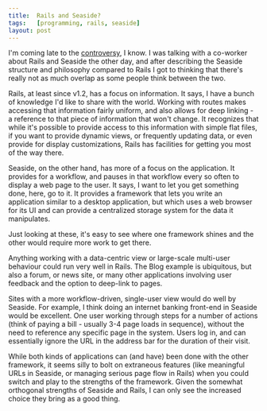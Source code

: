 ```yaml
---
title:  Rails and Seaside?
tags:   [programming, rails, seaside]
layout: post
---
```

I'm coming late to the [controversy][], I know. I was talking with a co-worker about Rails and Seaside the other day, and after describing the Seaside structure and philosophy compared to Rails I got to thinking that there's really not as much overlap as some people think between the two.

Rails, at least since v1.2, has a focus on information. It says, I have a bunch of knowledge I'd like to share with the world. Working with routes makes accessing that information fairly uniform, and also allows for deep linking - a reference to that piece of information that won't change. It recognizes that while it's possible to provide access to this information with simple flat files, if you want to provide dynamic views, or frequently updating data, or even provide for display customizations, Rails has facilities for getting you most of the way there.

Seaside, on the other hand, has more of a focus on the application. It provides for a workflow, and pauses in that workflow every so often to display a web page to the user. It says, I want to let you get something done, here, go to it. It provides a framework that lets you write an application similar to a desktop application, but which uses a web browser for its UI and can provide a centralized storage system for the data it manipulates.

Just looking at these, it's easy to see where one framework shines and the other would require more work to get there.

Anything working with a data-centric view or large-scale multi-user behaviour could run very well in Rails. The Blog example is ubiquitous, but also a forum, or news site, or many other applications involving user feedback and the option to deep-link to pages.

Sites with a more workflow-driven, single-user view would do well by Seaside. For example, I think doing an internet banking front-end in Seaside would be excellent. One user working through steps for a number of actions (think of paying a bill - usually 3-4 page loads in sequence), without the need to reference any specific page in the system. Users log in, and can essentially ignore the URL in the address bar for the duration of their visit.

While both kinds of applications can (and have) been done with the other framework, it seems silly to bolt on extraneous features (like meaningful URLs in Seaside, or managing serious page flow in Rails) when you could switch and play to the strengths of the framework. Given the somewhat orthogonal strengths of Seaside and Rails, I can only see the increased choice they bring as a good thing.

[controversy]: http://www.loudthinking.com/arc/000609.html

